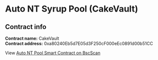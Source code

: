 # Auto NT Syrup Pool \(CakeVault\)

## Contract info

**Contract name:** CakeVault  
**Contract address:** 0xa80240Eb5d7E05d3F250cF000eEc0891d00b51CC

View [Auto NT Pool Smart Contract on BscScan](https://bscscan.com/address/0xa80240eb5d7e05d3f250cf000eec0891d00b51cc#code)
